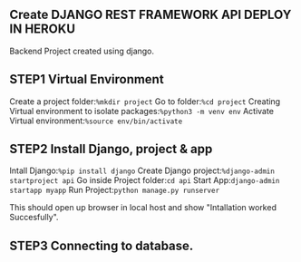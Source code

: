 ## Create DJANGO REST FRAMEWORK API DEPLOY IN HEROKU
Backend Project created using django.

## STEP1 Virtual Environment
Create a project folder:`%mkdir project`
Go to folder:`%cd project`
Creating Virtual environment to isolate packages:`%python3 -m venv env`
Activate Virtual environment:`%source env/bin/activate`

## STEP2 Install Django, project & app
Intall Django:`%pip install django`
Create Django project:`%django-admin startproject api`
Go inside Project folder:`cd api`
Start App:`django-admin startapp myapp`
Run Project:`python manage.py runserver`

This should open up browser in local host and show "Intallation worked Succesfully".


## STEP3 Connecting to database.



